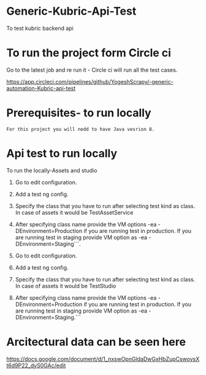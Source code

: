 # Generic-Kubric-Api-Test
To test kubric backend api



# To run the project form Circle ci 

Go to the latest job and re run it - Circle ci will run all the test cases.

https://app.circleci.com/pipelines/github/YogeshScrapy/-generic-automation-Kubric-api-test


# Prerequisites- to run locally

```
For this project you will nedd to have Java vesrion 8.
```

# Api test to run locally


To run the locally-Assets and studio

1. Go to edit configuration.
2. Add a test ng config.
3. Specify the class that you have to run after selecting test kind as class. In case of assets it would be TestAssetService
4. After specifying class name provide the VM options -ea -DEnvironment=Production if you are running test in production. If you are running test in staging provide VM option as  -ea -DEnvironment=Staging```.


1. Go to edit configuration.
2. Add a test ng config.
3. Specify the class that you have to run after selecting test kind as class. In case of assets it would be TestStudio
4. After specifying class name provide the VM options -ea -DEnvironment=Production if you are running test in production. If you are running test in staging provide VM option as  -ea -DEnvironment=Staging.```


# Arcitectural data can be seen here 
https://docs.google.com/document/d/1_nxswOpnGldaDwGxHbZupCswovsXt6d9P22_dyS0GAc/edit
